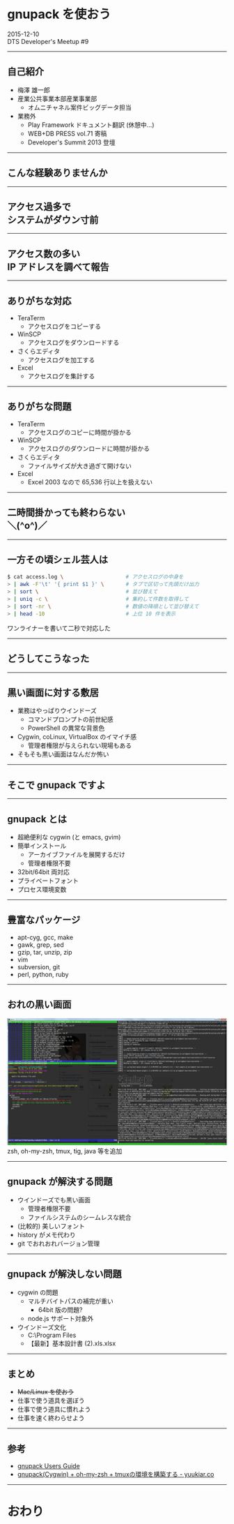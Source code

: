 # gnupack を使おう
2015-12-10<br/>
DTS Developer's Meetup #9

---

## 自己紹介
- 梅澤 雄一郎
- 産業公共事業本部産業事業部
  - オムニチャネル案件ビッグデータ担当
- 業務外
  - Play Framework ドキュメント翻訳 (休憩中...)
  - WEB+DB PRESS vol.71 寄稿
  - Developer's Summit 2013 登壇

---

## こんな経験ありませんか

---

## アクセス過多で<br/>システムがダウン寸前

---

## アクセス数の多い<br/> IP アドレスを調べて報告

---

## ありがちな対応
- TeraTerm
  - アクセスログをコピーする
- WinSCP
  - アクセスログをダウンロードする
- さくらエディタ
  - アクセスログを加工する
- Excel
  - アクセスログを集計する

---

## ありがちな問題
- TeraTerm
  - アクセスログのコピーに時間が掛かる
- WinSCP
  - アクセスログのダウンロードに時間が掛かる
- さくらエディタ
  - ファイルサイズが大き過ぎて開けない
- Excel
  - Excel 2003 なので 65,536 行以上を扱えない

---

## 二時間掛かっても終わらない<br/>＼(^o^)／

---

## 一方その頃シェル芸人は
```sh
$ cat access.log \                    # アクセスログの中身を
> | awk -F'\t' '{ print $1 }' \       # タブで区切って先頭だけ出力
> | sort \                            # 並び替えて
> | uniq -c \                         # 集約して件数を取得して
> | sort -nr \                        # 数値の降順として並び替えて
> | head -10                          # 上位 10 件を表示
```
ワンライナーを書いて二秒で対応した

---

## どうしてこうなった

---

## 黒い画面に対する敷居
- 業務はやっぱりウインドーズ
  - コマンドプロンプトの前世紀感
  - PowerShell の異常な背景色
- Cygwin, coLinux, VirtualBox のイマイチ感
  - 管理者権限が与えられない現場もある
- そもそも黒い画面はなんだか怖い

---

## そこで gnupack ですよ

---

## gnupack とは
- 超絶便利な cygwin (と emacs, gvim)
- 簡単インストール
  - アーカイブファイルを展開するだけ
  - 管理者権限不要
- 32bit/64bit 両対応
- プライベートフォント
- プロセス環境変数

---

## 豊富なパッケージ
- apt-cyg, gcc, make
- gawk, grep, sed
- gzip, tar, unzip, zip
- vim
- subversion, git
- perl, python, ruby

---

## おれの黒い画面
![](img/gnupack_001.jpg)  
zsh, oh-my-zsh, tmux, tig, java 等を追加

---

## gnupack が解決する問題
- ウインドーズでも黒い画面
  - 管理者権限不要
  - ファイルシステムのシームレスな統合
- (比較的) 美しいフォント
- history がメモ代わり
- git でおれおれバージョン管理

---

## gnupack が解決しない問題
- cygwin の問題
  - マルチバイトパスの補完が重い
    - 64bit 版の問題?
  - node.js サポート対象外
- ウインドーズ文化
  - C:\Program Files
  - 【最新】基本設計書 (2).xls.xlsx

---

## まとめ
- ~~Mac/Linux を使おう~~
- 仕事で使う道具を選ぼう
- 仕事で使う道具に慣れよう
- 仕事を速く終わらせよう

---

## 参考
- [gnupack Users Guide](http://gnupack.osdn.jp/docs/UsersGuide.html)
- [gnupack(Cygwin) + oh-my-zsh + tmuxの環境を構築する - yuukiar.co](http://yuukiar.co/blog/2015/05/28/setup-zsh-tmux-on-cygwin-gnupack/)

---

# おわり
